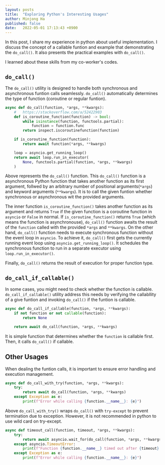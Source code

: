 ```yaml
---
layout: posts
title:  "Exploring Python's Interesting Usages"
author: Minjong Ha
published: false
date:   2022-05-01 17:13:43 +0900
---
```


In this post, I share my experience in python about useful implementation.
I discuss the concept of a callable funtion and example that demonstrating the `do_call()`.
It also presents the practical examples with `do_call()`.

I learned about these skills from my co-worker's codes.

## `do_call()`

The `do_call()` utility is designed to handle both synchronous and asynchronous funtion calls seamlessly.
`do_call()` automatically determines the type of function (coroutine or regular funtion).

```python
async def do_call(function, *args, **kwargs):
    #   https://stackoverflow.com/a/52422903
    def is_coroutine_function(function) -> bool:
        while isinstance(function, functools.partial):
            function = function.func
        return inspect.iscoroutinefunction(function)

    if is_coroutine_function(function):
        return await function(*args, **kwargs)

    loop = asyncio.get_running_loop()
    return await loop.run_in_executor(
        None, functools.partial(function, *args, **kwargs)
    )
```

Above represents the `do_call()` function.
This `do_call()` function is a asynchronous Python function that takes another function as its first argument, follwed by an arbitrary number of positional arguments(`*args`) and keyword arguments (`**kwargs`).
It is to call the given funtion whether synchronous or asynchronous wit the provided arguments.

The inner function `is_coroutine_function()` takes another function as its argument and returns `True` if the given function is a coroutine function in `asyncio` or `False` in normal.
If `is_coroutine_function()` returns `True` (which means the function is asynchronouse), `do_call()` function awaits the result of the `function` called with the provided `*args` and `**kwargs`.
On the other hand, `do_call()` function needs to execute synchronous function without the event loop in `asyncio`.
To achieve it, `do_call()` first gets the currently running event loop using `asyncio.get_running_loop()`.
It schedules the synchronous function to run in a separate executor using `loop.run_in_executor()`.

Finally, `do_call()` returns the result of execution for proper function type.

## `do_call_if_callable()`

In some cases, you might need to check whether the function is callable.
`do_call_if_callable()` utility address this needs by verifying the callabllity of a give funtion and invoking `do_call()` if the funtion is callable.

```python
async def do_call_if_callable(function, *args, **kwargs):
    if not function or not callable(function):
        return None

    return await do_call(function, *args, **kwargs)
```

It is simple function that determines whether the `function` is callable first.
Then, it calls `do_call()` if callable.

## Other Usages

When dealing the funtion calls, it is important to ensure error handling and execution management.

```python
async def do_call_with_try(function, *args, **kwargs):
    try:
        return await do_call(function, *args, **kwargs)
    except Exception as e:
        print(f"Error while calling {function.__name__}: {e}")
```

Above `do_call_with_try()` wraps `do_call()` with `try-except` to prevent termination due to exception.
However, it is not recommended in python to use wild card on try-except.

```python
async def timeout_call(function, timeout, *args, **kwargs):
    try:
        return await asyncio.wait_for(do_call(function, *args, **kwargs), timeout)
    except asyncio.TimeoutError:
        print(f"Function {function.__name__} timed out after {timeout} seconds")
    except Exception as e:
        print(f"Error while calling {function.__name__}: {e}")
```

